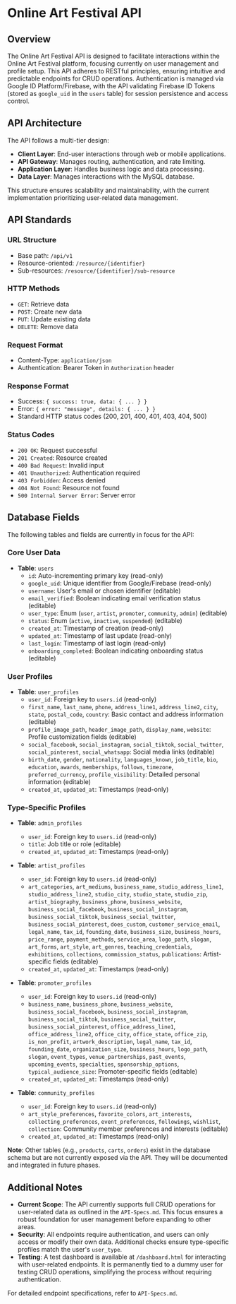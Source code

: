 # Online Art Festival API

## Overview

The Online Art Festival API is designed to facilitate interactions within the Online Art Festival platform, focusing currently on user management and profile setup. This API adheres to RESTful principles, ensuring intuitive and predictable endpoints for CRUD operations. Authentication is managed via Google ID Platform/Firebase, with the API validating Firebase ID Tokens (stored as `google_uid` in the `users` table) for session persistence and access control.

## API Architecture

The API follows a multi-tier design:
- **Client Layer**: End-user interactions through web or mobile applications.
- **API Gateway**: Manages routing, authentication, and rate limiting.
- **Application Layer**: Handles business logic and data processing.
- **Data Layer**: Manages interactions with the MySQL database.

This structure ensures scalability and maintainability, with the current implementation prioritizing user-related data management.

## API Standards

### URL Structure
- Base path: `/api/v1`
- Resource-oriented: `/resource/{identifier}`
- Sub-resources: `/resource/{identifier}/sub-resource`

### HTTP Methods
- `GET`: Retrieve data
- `POST`: Create new data
- `PUT`: Update existing data
- `DELETE`: Remove data

### Request Format
- Content-Type: `application/json`
- Authentication: Bearer Token in `Authorization` header

### Response Format
- Success: `{ success: true, data: { ... } }`
- Error: `{ error: "message", details: { ... } }`
- Standard HTTP status codes (200, 201, 400, 401, 403, 404, 500)

### Status Codes
- `200 OK`: Request successful
- `201 Created`: Resource created
- `400 Bad Request`: Invalid input
- `401 Unauthorized`: Authentication required
- `403 Forbidden`: Access denied
- `404 Not Found`: Resource not found
- `500 Internal Server Error`: Server error

## Database Fields

The following tables and fields are currently in focus for the API:

### Core User Data
- **Table**: `users`
  - `id`: Auto-incrementing primary key (read-only)
  - `google_uid`: Unique identifier from Google/Firebase (read-only)
  - `username`: User's email or chosen identifier (editable)
  - `email_verified`: Boolean indicating email verification status (editable)
  - `user_type`: Enum (`user`, `artist`, `promoter`, `community`, `admin`) (editable)
  - `status`: Enum (`active`, `inactive`, `suspended`) (editable)
  - `created_at`: Timestamp of creation (read-only)
  - `updated_at`: Timestamp of last update (read-only)
  - `last_login`: Timestamp of last login (read-only)
  - `onboarding_completed`: Boolean indicating onboarding status (editable)

### User Profiles
- **Table**: `user_profiles`
  - `user_id`: Foreign key to `users.id` (read-only)
  - `first_name`, `last_name`, `phone`, `address_line1`, `address_line2`, `city`, `state`, `postal_code`, `country`: Basic contact and address information (editable)
  - `profile_image_path`, `header_image_path`, `display_name`, `website`: Profile customization fields (editable)
  - `social_facebook`, `social_instagram`, `social_tiktok`, `social_twitter`, `social_pinterest`, `social_whatsapp`: Social media links (editable)
  - `birth_date`, `gender`, `nationality`, `languages_known`, `job_title`, `bio`, `education`, `awards`, `memberships`, `follows`, `timezone`, `preferred_currency`, `profile_visibility`: Detailed personal information (editable)
  - `created_at`, `updated_at`: Timestamps (read-only)

### Type-Specific Profiles
- **Table**: `admin_profiles`
  - `user_id`: Foreign key to `users.id` (read-only)
  - `title`: Job title or role (editable)
  - `created_at`, `updated_at`: Timestamps (read-only)

- **Table**: `artist_profiles`
  - `user_id`: Foreign key to `users.id` (read-only)
  - `art_categories`, `art_mediums`, `business_name`, `studio_address_line1`, `studio_address_line2`, `studio_city`, `studio_state`, `studio_zip`, `artist_biography`, `business_phone`, `business_website`, `business_social_facebook`, `business_social_instagram`, `business_social_tiktok`, `business_social_twitter`, `business_social_pinterest`, `does_custom`, `customer_service_email`, `legal_name`, `tax_id`, `founding_date`, `business_size`, `business_hours`, `price_range`, `payment_methods`, `service_area`, `logo_path`, `slogan`, `art_forms`, `art_style`, `art_genres`, `teaching_credentials`, `exhibitions`, `collections`, `commission_status`, `publications`: Artist-specific fields (editable)
  - `created_at`, `updated_at`: Timestamps (read-only)

- **Table**: `promoter_profiles`
  - `user_id`: Foreign key to `users.id` (read-only)
  - `business_name`, `business_phone`, `business_website`, `business_social_facebook`, `business_social_instagram`, `business_social_tiktok`, `business_social_twitter`, `business_social_pinterest`, `office_address_line1`, `office_address_line2`, `office_city`, `office_state`, `office_zip`, `is_non_profit`, `artwork_description`, `legal_name`, `tax_id`, `founding_date`, `organization_size`, `business_hours`, `logo_path`, `slogan`, `event_types`, `venue_partnerships`, `past_events`, `upcoming_events`, `specialties`, `sponsorship_options`, `typical_audience_size`: Promoter-specific fields (editable)
  - `created_at`, `updated_at`: Timestamps (read-only)

- **Table**: `community_profiles`
  - `user_id`: Foreign key to `users.id` (read-only)
  - `art_style_preferences`, `favorite_colors`, `art_interests`, `collecting_preferences`, `event_preferences`, `followings`, `wishlist`, `collection`: Community member preferences and interests (editable)
  - `created_at`, `updated_at`: Timestamps (read-only)

**Note**: Other tables (e.g., `products`, `carts`, `orders`) exist in the database schema but are not currently exposed via the API. They will be documented and integrated in future phases.

## Additional Notes

- **Current Scope**: The API currently supports full CRUD operations for user-related data as outlined in the `API-Specs.md`. This focus ensures a robust foundation for user management before expanding to other areas.
- **Security**: All endpoints require authentication, and users can only access or modify their own data. Additional checks ensure type-specific profiles match the user's `user_type`.
- **Testing**: A test dashboard is available at `/dashboard.html` for interacting with user-related endpoints. It is permanently tied to a dummy user for testing CRUD operations, simplifying the process without requiring authentication.

For detailed endpoint specifications, refer to `API-Specs.md`.